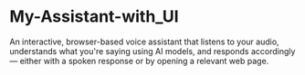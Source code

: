 # My-Assistant-with_UI
An interactive, browser-based voice assistant that listens to your audio, understands what you're saying using AI models, and responds accordingly — either with a spoken response or by opening a relevant web page.
